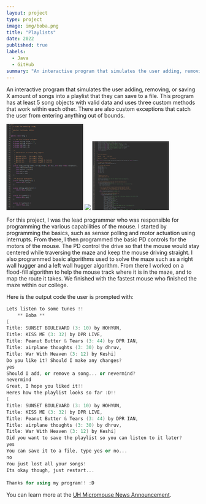```yaml
---
layout: project
type: project
image: img/boba.png
title: "Playlists"
date: 2022
published: true
labels:
  - Java
  - GitHub
summary: "An interactive program that simulates the user adding, removing, or saving X amount of songs into a playlist that they can save to a file."
---
```


An interactive program that simulates the user adding, removing, or saving X amount of songs into a playlist that they can save to a file. This program has at least 5 song objects with valid data and uses three custom methods that work within each other. There are also custom exceptions that catch the user from entering anything out of bounds.

<div class="text-center p-4">
  <img width="200px" src="../img/java1.png" class="img-thumbnail" >
  <img width="200px" src="../img/java2.jpg" class="img-thumbnail" >
  <img width="200px" src="../img/java3.png" class="img-thumbnail" >
</div>

For this project, I was the lead programmer who was responsible for programming the various capabilities of the mouse.  I started by programming the basics, such as sensor polling and motor actuation using interrupts.  From there, I then programmed the basic PD controls for the motors of the mouse.  The PD control the drive so that the mouse would stay centered while traversing the maze and keep the mouse driving straight.  I also programmed basic algorithms used to solve the maze such as a right wall hugger and a left wall hugger algorithm.  From there I worked on a flood-fill algorithm to help the mouse track where it is in the maze, and to map the route it takes.  We finished with the fastest mouse who finished the maze within our college.

Here is the output code the user is prompted with:

```cpp
Lets listen to some tunes !!
	** Boba **
[
Title: SUNSET BOULEVARD (3: 10) by HOHYUN, 
Title: KISS ME (3: 32) by DPR LIVE, 
Title: Peanut Butter & Tears (3: 44) by DPR IAN, 
Title: airplane thoughts (3: 30) by dhruv, 
Title: War With Heaven (3: 12) by Keshi]
Do you like it? Should I make any changes?
yes
Should I add, or remove a song... or nevermind?
nevermind
Great, I hope you liked it!!
Heres how the playlist looks so far :D!!
[
Title: SUNSET BOULEVARD (3: 10) by HOHYUN, 
Title: KISS ME (3: 32) by DPR LIVE, 
Title: Peanut Butter & Tears (3: 44) by DPR IAN, 
Title: airplane thoughts (3: 30) by dhruv, 
Title: War With Heaven (3: 12) by Keshi]
Did you want to save the playlist so you can listen to it later?
yes
You can save it to a file, type yes or no...
no
You just lost all your songs!
Its okay though, just restart...

Thanks for using my program!! :D

```

You can learn more at the [UH Micromouse News Announcement](https://manoa.hawaii.edu/news/article.php?aId=2857).
